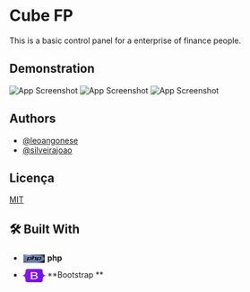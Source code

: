 # Cube FP
This is a basic control panel for a enterprise of finance people.
## Demonstration

![App Screenshot](./view/img/1.png)
![App Screenshot](./view/img/2.png)
![App Screenshot](./view/img/3.png)


## Authors

- [@leoangonese](https://www.github.com/leoangonese)
- [@silveirajoao](https://www.github.com/silveirajoao)

## Licença

[MIT](https://choosealicense.com/licenses/mit/)


## 🛠 Built With

- <img align="center" alt="java" height="30" width="40" src="https://raw.githubusercontent.com/devicons/devicon/master/icons/php/php-original.svg"> **php**
- <img align="center" alt="java" height="30" width="40" src="https://raw.githubusercontent.com/devicons/devicon/master/icons/bootstrap/bootstrap-original.svg"> **Bootstrap **